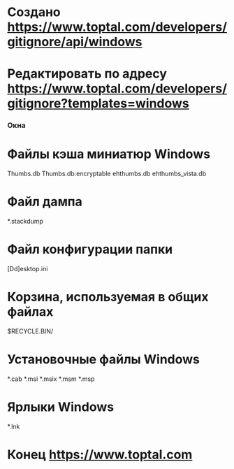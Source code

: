 
# Создано https://www.toptal.com/developers/gitignore/api/windows
# Редактировать по адресу https://www.toptal.com/developers/gitignore?templates=windows

### Окна ###
# Файлы кэша миниатюр Windows
Thumbs.db
Thumbs.db:encryptable
ehthumbs.db
ehthumbs_vista.db

# Файл дампа
*.stackdump

# Файл конфигурации папки
[Dd]esktop.ini

# Корзина, используемая в общих файлах
$RECYCLE.BIN/

# Установочные файлы Windows
*.cab
*.msi
*.msix
*.msm
*.msp

# Ярлыки Windows
*.lnk

# Конец https://www.toptal.com
